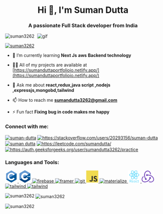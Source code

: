 
<h1 align="center">Hi 👋, I'm Suman Dutta</h1>
<h3 align="center">A passionate Full Stack developer from India</h3>
<img align="right" width="400" src="https://lavkushkumar.com/wp-content/uploads/2023/01/professional-wordpress-developer.gif" alt="gif"/>

<p align="left"> <img src="https://komarev.com/ghpvc/?username=suman3262&label=Profile%20views&color=0e75b6&style=flat" alt="suman3262" /> </p>

<p align="left"> <a href="https://github.com/ryo-ma/github-profile-trophy"><img src="https://github-profile-trophy.vercel.app/?username=suman3262" alt="suman3262" /></a> </p>

- 🌱 I’m currently learning **Next Js** **aws**  **Backend technology** 

- 👨‍💻 All of my projects are available at [https://sumanduttaportfolioio.netlify.app/](https://sumanduttaportfolioio.netlify.app/)

- 💬 Ask me about **react,redux,java script ,nodejs ,expressjs,mongobd,tailwind**

- 📫 How to reach me **sumandutta3262@gmail.com**

- ⚡ Fun fact **Fixing bug in code makes me happy**

<h3 align="left">Connect with me:</h3>
<p align="left">
<a href="https://linkedin.com/in/suman-dutta" target="blank"><img align="center" src="https://raw.githubusercontent.com/rahuldkjain/github-profile-readme-generator/master/src/images/icons/Social/linked-in-alt.svg" alt="suman-dutta" height="30" width="40" /></a>
<a href="https://stackoverflow.com/users/https://stackoverflow.com/users/20293156/suman-dutta" target="blank"><img align="center" src="https://raw.githubusercontent.com/rahuldkjain/github-profile-readme-generator/master/src/images/icons/Social/stack-overflow.svg" alt="https://stackoverflow.com/users/20293156/suman-dutta" height="30" width="40" /></a>
<a href="https://fb.com/suman dutta" target="blank"><img align="center" src="https://raw.githubusercontent.com/rahuldkjain/github-profile-readme-generator/master/src/images/icons/Social/facebook.svg" alt="suman dutta" height="30" width="40" /></a>
<a href="https://www.leetcode.com/https://leetcode.com/sumandutta/" target="blank"><img align="center" src="https://raw.githubusercontent.com/rahuldkjain/github-profile-readme-generator/master/src/images/icons/Social/leet-code.svg" alt="https://leetcode.com/sumandutta/" height="30" width="40" /></a>
<a href="https://auth.geeksforgeeks.org/user/https://auth.geeksforgeeks.org/user/sumandutta3262/practice" target="blank"><img align="center" src="https://raw.githubusercontent.com/rahuldkjain/github-profile-readme-generator/master/src/images/icons/Social/geeks-for-geeks.svg" alt="https://auth.geeksforgeeks.org/user/sumandutta3262/practice" height="30" width="40" /></a>
</p>

<h3 align="left">Languages and Tools:</h3>
<p align="left"> <a href="https://www.cprogramming.com/" target="_blank" rel="noreferrer"> <img src="https://raw.githubusercontent.com/devicons/devicon/master/icons/c/c-original.svg" alt="c" width="40" height="40"/> </a> <a href="https://www.w3schools.com/cpp/" target="_blank" rel="noreferrer"> <img src="https://raw.githubusercontent.com/devicons/devicon/master/icons/cplusplus/cplusplus-original.svg" alt="cplusplus" width="40" height="40"/> </a> <a href="https://firebase.google.com/" target="_blank" rel="noreferrer"> <img src="https://www.vectorlogo.zone/logos/firebase/firebase-icon.svg" alt="firebase" width="40" height="40"/> </a> <a href="https://www.framer.com/" target="_blank" rel="noreferrer"> <img src="https://www.vectorlogo.zone/logos/framer/framer-icon.svg" alt="framer" width="40" height="40"/> </a> <a href="https://git-scm.com/" target="_blank" rel="noreferrer"> <img src="https://www.vectorlogo.zone/logos/git-scm/git-scm-icon.svg" alt="git" width="40" height="40"/> </a> <a href="https://developer.mozilla.org/en-US/docs/Web/JavaScript" target="_blank" rel="noreferrer"> <img src="https://raw.githubusercontent.com/devicons/devicon/master/icons/javascript/javascript-original.svg" alt="javascript" width="40" height="40"/> </a> <a href="https://materializecss.com/" target="_blank" rel="noreferrer"> <img src="https://raw.githubusercontent.com/prplx/svg-logos/5585531d45d294869c4eaab4d7cf2e9c167710a9/svg/materialize.svg" alt="materialize" width="40" height="40"/> </a> <a href="https://reactjs.org/" target="_blank" rel="noreferrer"> <img src="https://raw.githubusercontent.com/devicons/devicon/master/icons/react/react-original-wordmark.svg" alt="react" width="40" height="40"/> </a> <a href="https://redux.js.org" target="_blank" rel="noreferrer"> <img src="https://raw.githubusercontent.com/devicons/devicon/master/icons/redux/redux-original.svg" alt="redux" width="40" height="40"/> </a> <a href="https://tailwindcss.com/" target="_blank" rel="noreferrer"> <img src="https://www.vectorlogo.zone/logos/tailwindcss/tailwindcss-icon.svg" alt="tailwind" width="40" height="40"/> </a> 
 <a href="https://tailwindcss.com/" target="_blank" rel="noreferrer"> <img src="https://rb.gy/e8hev" alt="tailwind" width="40" height="40"/> </a>
</p>

<p><img align="left" src="https://github-readme-stats.vercel.app/api/top-langs?username=suman3262&show_icons=true&locale=en&layout=compact" alt="suman3262" /></p>

<p>&nbsp;<img align="center" src="https://github-readme-stats.vercel.app/api?username=suman3262&show_icons=true&locale=en" alt="suman3262" /></p>

<p><img align="center" src="https://github-readme-streak-stats.herokuapp.com/?user=suman3262&" alt="suman3262" /></p>

